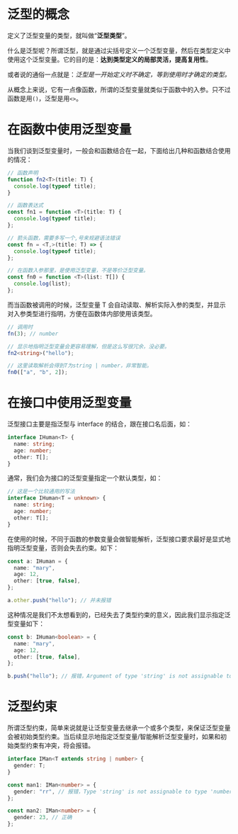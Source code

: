 # 泛型的概念

定义了泛型变量的类型，就叫做“**泛型类型**”。

什么是泛型呢？所谓泛型，就是通过尖括号定义一个泛型变量，然后在类型定义中使用这个泛型变量。它的目的是：**达到类型定义的局部灵活，提高复用性**。

或者说的通俗一点就是：_泛型是一开始定义时不确定，等到使用时才确定的类型。_

从概念上来说，它有一点像函数，所谓的泛型变量就类似于函数中的入参。只不过函数是用`()`，泛型是用`<>`。

# 在函数中使用泛型变量

当我们谈到泛型变量时，一般会和函数结合在一起，下面给出几种和函数结合使用的情况：

```ts
// 函数声明
function fn2<T>(title: T) {
  console.log(typeof title);
}

// 函数表达式
const fn1 = function <T>(title: T) {
  console.log(typeof title);
};

// 箭头函数，需要多写一个,号来规避语法错误
const fn = <T,>(title: T) => {
  console.log(typeof title);
};

// 在函数入参那里，是使用泛型变量，不是等价泛型变量。
const fn0 = function <T>(list: T[]) {
  console.log(list);
};
```

而当函数被调用的时候，泛型变量 T 会自动读取、解析实际入参的类型，并显示对入参类型进行指明，方便在函数体内部使用该类型。

```ts
// 调用时
fn(3); // number

// 显示地指明泛型变量会更容易理解，但是这么写很冗余，没必要。
fn2<string>("hello");

// 这里读取解析会得到T为string | number，非常智能。
fn0(["a", "b", 2]);
```

# 在接口中使用泛型变量

泛型接口主要是指泛型与 interface 的结合，跟在接口名后面，如：

```ts
interface IHuman<T> {
  name: string;
  age: number;
  other: T[];
}
```

通常，我们会为接口的泛型变量指定一个默认类型，如：

```ts
// 这是一个比较通用的写法
interface IHuman<T = unknown> {
  name: string;
  age: number;
  other: T[];
}
```

在使用的时候，不同于函数的参数变量会做智能解析，泛型接口要求最好是显式地指明泛型变量，否则会失去约束。如下：

```ts
const a: IHuman = {
  name: "mary",
  age: 12,
  other: [true, false],
};

a.other.push("hello"); // 并未报错
```

这种情况是我们不太想看到的，已经失去了类型约束的意义，因此我们显示指定泛型变量如下：

```ts
const b: IHuman<boolean> = {
  name: "mary",
  age: 12,
  other: [true, false],
};

b.push("hello"); // 报错，Argument of type 'string' is not assignable to parameter of type 'boolean'
```

# 泛型约束

所谓泛型约束，简单来说就是让泛型变量去继承一个或多个类型，来保证泛型变量会被初始类型约束。当后续显示地指定泛型变量/智能解析泛型变量时，如果和初始类型约束有冲突，将会报错。

```ts
interface IMan<T extends string | number> {
  gender: T;
}

const man1: IMan<number> = {
  gender: "rr", // 报错，Type 'string' is not assignable to type 'number'
};

const man2: IMan<number> = {
  gender: 23, // 正确
};
```
